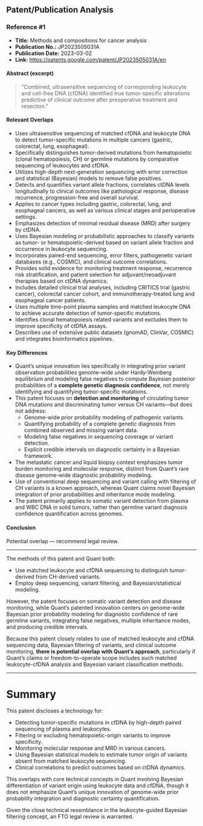 ## Patent/Publication Analysis

### Reference #1

- **Title:** Methods and compositions for cancer analysis  
- **Publication No.:** JP2023505031A  
- **Publication Date:** 2023-03-02  
- **Link:** https://patents.google.com/patent/JP2023505031A/en  

#### Abstract (excerpt)

> "Combined, ultrasensitive sequencing of corresponding leukocyte and cell-free DNA (cfDNA) identified true tumor-specific alterations predictive of clinical outcome after preoperative treatment and resection."

#### Relevant Overlaps

- Uses ultrasensitive sequencing of matched cfDNA and leukocyte DNA to detect tumor-specific mutations in multiple cancers (gastric, colorectal, lung, esophageal).
- Specifically distinguishes tumor-derived mutations from hematopoietic (clonal hematopoiesis, CH) or germline mutations by comparative sequencing of leukocytes and cfDNA.
- Utilizes high-depth next-generation sequencing with error correction and statistical (Bayesian) models to remove false positives.
- Detects and quantifies variant allele fractions, correlates ctDNA levels longitudinally to clinical outcomes like pathological response, disease recurrence, progression-free and overall survival.
- Applies to cancer types including gastric, colorectal, lung, and esophageal cancers, as well as various clinical stages and perioperative settings.
- Emphasizes detection of minimal residual disease (MRD) after surgery by ctDNA.
- Uses Bayesian modeling or probabilistic approaches to classify variants as tumor- or hematopoietic-derived based on variant allele fraction and occurrence in leukocyte sequencing.
- Incorporates paired-end sequencing, error filters, pathogenetic variant databases (e.g., COSMIC), and clinical outcome correlations.
- Provides solid evidence for monitoring treatment response, recurrence risk stratification, and patient selection for adjuvant/neoadjuvant therapies based on ctDNA dynamics.
- Includes detailed clinical trial analyses, including CRITICS trial (gastric cancer), colorectal cancer cohort, and immunotherapy-treated lung and esophageal cancer patients.
- Uses multiple time-point plasma samples and matched leukocyte DNA to achieve accurate detection of tumor-specific mutations.
- Identifies clonal hematopoiesis related variants and excludes them to improve specificity of ctDNA assays.
- Describes use of extensive public datasets (gnomAD, ClinVar, COSMIC) and integrates bioinformatics pipelines.

#### Key Differences

- Quant’s unique innovation lies specifically in integrating prior variant observation probabilities genome-wide under Hardy-Weinberg equilibrium and modeling false negatives to compute Bayesian posterior probabilities of a **complete genetic diagnosis confidence**, not merely identifying and quantifying tumor-specific mutations.
- This patent focuses on **detection and monitoring** of circulating tumor DNA mutations and discriminating tumor versus CH variants—but does not address:
  - Genome-wide prior probability modeling of pathogenic variants.
  - Quantifying probability of a complete genetic diagnosis from combined observed and missing variant data.
  - Modeling false negatives in sequencing coverage or variant detection.
  - Explicit credible intervals on diagnostic certainty in a Bayesian framework.
- The metastatic cancer and liquid biopsy context emphasizes tumor burden monitoring and molecular response, distinct from Quant’s rare disease genome-wide diagnostic probability modeling.
- Use of conventional deep sequencing and variant calling with filtering of CH variants is a known approach, whereas Quant claims novel Bayesian integration of prior probabilities and inheritance mode modeling.
- The patent primarily applies to somatic variant detection from plasma and WBC DNA in solid tumors, rather than germline variant diagnosis confidence quantification across genomes.

#### Conclusion

Potential overlap — recommend legal review.

---

The methods of this patent and Quant both:

- Use matched leukocyte and cfDNA sequencing to distinguish tumor-derived from CH-derived variants.
- Employ deep sequencing, variant filtering, and Bayesian/statistical modeling.

However, the patent focuses on somatic variant detection and disease monitoring, while Quant’s patented innovation centers on genome-wide Bayesian prior probability modeling for diagnostic confidence of rare germline variants, integrating false negatives, multiple inheritance modes, and producing credible intervals.

Because this patent closely relates to use of matched leukocyte and cfDNA sequencing data, Bayesian filtering of variants, and clinical outcome monitoring, **there is potential overlap with Quant’s approach**, particularly if Quant’s claims or freedom-to-operate scope includes such matched leukocyte-cfDNA analysis and Bayesian variant classification methods.

---

# Summary

This patent discloses a technology for:

- Detecting tumor-specific mutations in cfDNA by high-depth paired sequencing of plasma and leukocytes.
- Filtering or excluding hematopoietic-origin variants to improve specificity.
- Monitoring molecular response and MRD in various cancers.
- Using Bayesian statistical models to estimate tumor origin of variants absent from matched leukocyte sequencing.
- Clinical correlations to predict outcomes based on ctDNA dynamics.

This overlaps with core technical concepts in Quant involving Bayesian differentiation of variant origin using leukocyte data and cfDNA, though it does not emphasize Quant’s unique innovation of genome-wide prior probability integration and diagnostic certainty quantification.

Given the close technical resemblance in the leukocyte-guided Bayesian filtering concept, an FTO legal review is warranted.

